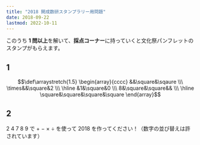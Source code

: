 ```yaml
---
title: "2018 開成数研スタンプラリー用問題"
date: 2018-09-22
lastmod: 2022-10-11
---
```


このうち **1 問以上**を解いて、**採点コーナー**に持っていくと文化祭パンフレットのスタンプがもらえます。

## 1

$$\def\arraystretch{1.5}
\begin{array}{cccc}
&&\square&\sqaure \\\
\times&&\square&2 \\\ \hline
&1&\square&0 \\\
8&\square&\square&& \\\ \hline
\square&\square&\square&\square
\end{array}$$

## 2

$2$ $4$ $7$ $8$ $9$ で $+$ $-$ $\times$ $\div$ を使って $2018$ を作ってください！（数字の並び替えは許されています）